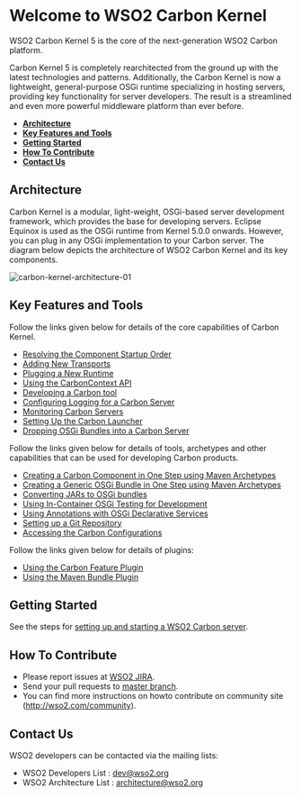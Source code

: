 # Welcome to WSO2 Carbon Kernel
WSO2 Carbon Kernel 5 is the core of the next-generation WSO2 Carbon platform. 

Carbon Kernel 5 is completely rearchitected from the ground up with the latest technologies and patterns. Additionally, the Carbon Kernel is now a lightweight, general-purpose OSGi runtime specializing in hosting servers, providing key functionality for server developers. The result is a streamlined and even more powerful middleware platform than ever before.

* **[Architecture](#architecture)**
* **[Key Features and Tools](#key-features-and-tools)**
* **[Getting Started](#getting-started)**
* **[How To Contribute](#how-to-contribute)**
* **[Contact Us](#contact-us)**

## Architecture
Carbon Kernel is a modular, light-weight, OSGi-based server development framework, which provides the base for developing servers. Eclipse Equinox is used as the OSGi runtime from Kernel 5.0.0 onwards. However, you can plug in any OSGi implementation to your Carbon server. The diagram below depicts the architecture of WSO2 Carbon Kernel and its key components.

![carbon-kernel-architecture-01](https://cloud.githubusercontent.com/assets/21237558/20616347/939893b6-b307-11e6-882f-4c3f302ada0c.png)

## Key Features and Tools
Follow the links given below for details of the core capabilities of Carbon Kernel.

* [Resolving the Component Startup Order](docs/KernelFeatures/ResolvingtheComponentStartupOrder.md)
* [Adding New Transports](docs/KernelFeatures/AddingNewTransports.md)
* [Plugging a New Runtime](docs/KernelFeatures/PluggingaNewRuntime.md)
* [Using the CarbonContext API](docs/KernelFeatures/UsingtheCarbonContext.md)
* [Developing a Carbon tool](docs/KernelFeatures/DevelopingaCarbonTool.md)
* [Configuring Logging for a Carbon Server](docs/KernelFeatures/ConfiguringLogging.md)
* [Monitoring Carbon Servers](docs/KernelFeatures/MonitoringCarbonServers.md)
* [Setting Up the Carbon Launcher](docs/KernelFeatures/SettingUptheCarbonLauncher.md)
* [Dropping OSGi Bundles into a Carbon Server](docs/KernelFeatures/DroppingOSGiBundlesintoaCarbonServer.md)

Follow the links given below for details of tools, archetypes and other capabilities that can be used for developing Carbon products.

* [Creating a Carbon Component in One Step using Maven Archetypes](docs/DeveloperTools/UsingMavenArchetypes.md#creating-a-carbon-component-in-one-step)
* [Creating a Generic OSGi Bundle in One Step using Maven Archetypes](docs/DeveloperTools/UsingMavenArchetypes.md#creating-a-generic-osgi-bundle-in-one-step)
* [Converting JARs to OSGi bundles](docs/DeveloperTools/ConvertingJARsToOSGiBundles.md)
* [Using In-Container OSGi Testing for Development](docs/DeveloperTools/UsingIn-ContainerOSGiTesting.md)
* [Using Annotations with OSGi Declarative Services](docs/DeveloperTools/UsingAnnotationswithOSGiDeclarativeServices.md)
* [Setting up a Git Repository](docs/DeveloperTools/SettingUpaGitRepository.md)
* [Accessing the Carbon Configurations](docs/DeveloperTools/AccessingCarbonConfigs.md)

Follow the links given below for details of plugins:

* [Using the Carbon Feature Plugin](docs/DeveloperTools/UsingtheCarbonFeaturePlugin.md)
* [Using the Maven Bundle Plugin](docs/DeveloperTools/UsingtheMavenBundlePlugin.md)

## Getting Started
See the steps for [setting up and starting a WSO2 Carbon server](docs/GettingStarted.md).

## How To Contribute
* Please report issues at [WSO2 JIRA](https://wso2.org/jira/browse/Carbon).
* Send your pull requests to [master branch](https://github.com/wso2/carbon-kernel/tree/master).
* You can find more instructions on howto contribute on community site (http://wso2.com/community).

## Contact Us
WSO2 developers can be contacted via the mailing lists:
* WSO2 Developers List : dev@wso2.org
* WSO2 Architecture List : architecture@wso2.org
